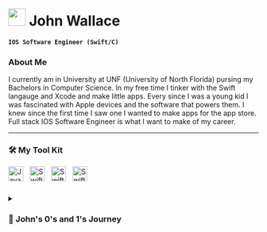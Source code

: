 # <img src="https://media.giphy.com/media/g0yN4FOryeRoc/giphy.gif" width="35"> John Wallace 

**`IOS Software Engineer (Swift/C)`**

### About Me
I currently am in University at UNF (University of North Florida) pursing my Bachelors in Computer Science. In my free time I tinker with the Swift langauge and Xcode and make little apps. Every since I was a young kid I was fascinated with Apple devices and the software that powers them. I knew since the first time I saw one I wanted to make apps for the app store. Full stack IOS Software Engineer is what I want to make of my career.

---

### 🛠 My Tool Kit

<img align="left" alt="Java" width="30px" style="padding-right:10px;" src="https://cdn.jsdelivr.net/gh/devicons/devicon/icons/java/java-original.svg"/>
<img align="left" alt="Swift" width="30px" style="padding-right:10px;" src="https://static.cdnlogo.com/logos/s/13/swift.svg"/>
<img align="left" alt="Swift" width="30px" style="padding-right:10px;" src="https://upload.wikimedia.org/wikipedia/commons/1/18/ISO_C%2B%2B_Logo.svg"/>
<img align="left" alt="Swift" width="30px" style="padding-right:10px;" src="https://camo.githubusercontent.com/6c8e86dfc77346d4388b8e064db73017a210f18e2cd18e74779ea34f2d630f4a/68747470733a2f2f63646e2e6a7364656c6976722e6e65742f67682f64657669636f6e732f64657669636f6e2f69636f6e732f6769746875622f6769746875622d6f726967696e616c2e737667"/>
<br />

#

<details>
 <summary><h3>🤖 John's 0's and 1's Journey</h3></summary>
   It all begin when I was a sophomore at St. Johns River State College pursuing my Associate in Arts degree when I decided to take an Intro to Programming Course. In this class is where I begin to fall in love with coding. It was a course where we would make fun little story games and just learn the basics or programming. The language we were learning was Python and I had no idea that this was the begining of a journey that would change the course of my life forever! Sadly, this course was cut short right when it was getting interesting due to the Covid pandemic and I had to continue learning Python at my home. Fast forward to the Summer of 2021 when Covid restrictions started to loosen up, I resumed going back to school at the University of North Florida, where I took Programming I and started to learning the language C. This course started to show me alot more that can be done with coding like creating your own functions and using conditionals and simple logic to make your program do something simple like find the largest value or get the average of many numbers. Coming into my junior year at i am feeling a lot more confident in my ability to program and take Programming II where we started to learn Java. The only thing I knew about Java up to this point was that Minecraft was originally made in Java so I knew it was a powerful language if it could make such a rich and enjoyable game like that. With that prereq knowledge coupled with my fascination of coding made me eager to start this class. This class had a lot of tough concepts that I only heard about thorugh YouTubers that I watched on YouTube which are OOP concepts like inheritance, encapsulation, abstraction, and polymorphism. By the end of this class I felt more confident in my coding abilities than I ever did before. I was able to create a login system that takes in a username and password and if and only if they match in the hashmap will it allow the user to go to the next screen. When i presented this to my class I felt so proud of myself showing them something I worked so hard on and something I could call my own. I felt like Steve Jobs presenting a new revolutionary product. This project is on my GitHub called LoginGUI if you would like to take a look at the source code and check out the UI because it was made using GUIs. Upon taking this class I would take Data Structures and Computer Architecture and Organization. This was by far the most coding heavy semesters of my college career and I couldnt be happier. Data Structures showed me all sorts of ways to search for a particular piece of data in an array like Binary searching, sorting through an array, insertion sorting and merge sorting, and Binary Search Trees to just name a few. This class was a definite eye opener to all the different ways you can manipulate data anbd how some methods are more efficient than others. Computer Architecture and Organization taught me alot about logic gates, register transfers and the overal basic organiztion and design of a computer. We used the MIPS assembly language with the MARS simulator which was so dificult to learn at first but I ended up getting the hang of it and doing well getting a good grasp of what assembly langauge is all about.  Heading into the summer I begin to trying to learn other languages like Swift. Ive always been an Apple super fan and would jainbreak my iPod when I was kid to get cool software tweaks and get apps not available on the app store. My dream is to become a IOS developer and make incredible IOS apps. I started to do tutorials and took Anegla Yu's Swift course on Udemy and started grinding trying to learn about Swift and Xcode. I concurrently took her course with two other courses at school which were Databases and Computer Networks. These two courses were super helpful learning about SQL and how to connect a database with a program and being able to insert data, retreive data, edit data and delete data. Computer Networks was sa super complex course learning all about how devices connect to routers and how packets of data is sent over the internet. This is my journey so far. Stay tuned....📺
